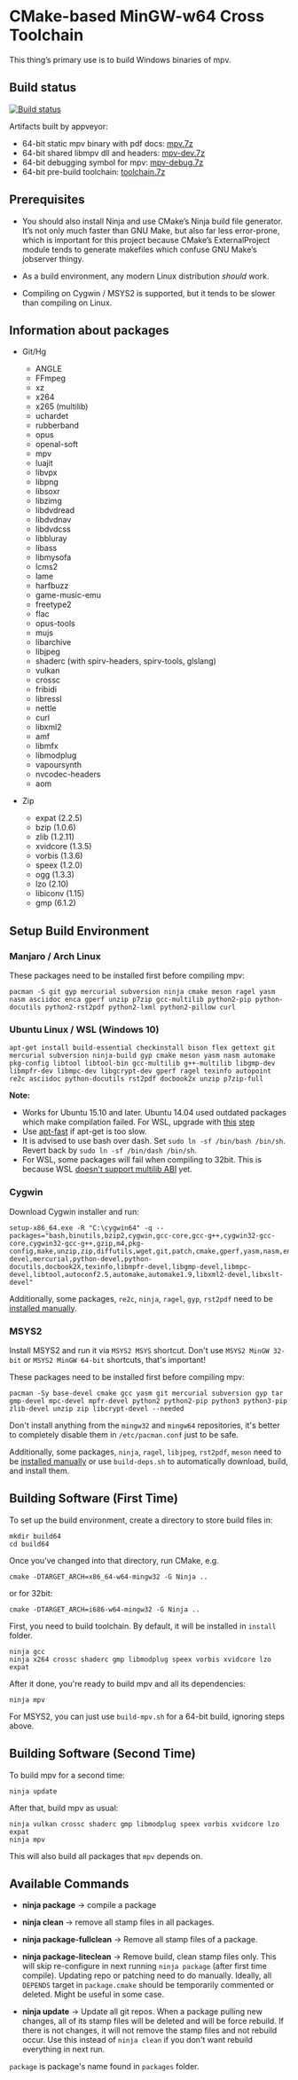 # CMake-based MinGW-w64 Cross Toolchain

This thing’s primary use is to build Windows binaries of mpv.

## Build status

[![Build status](https://ci.appveyor.com/api/projects/status/36cotsp4p1klgvay?svg=true)](https://ci.appveyor.com/project/myfreeer/mpv-build-lite)

Artifacts built by appveyor:
* 64-bit static mpv binary with pdf docs: [mpv.7z](https://ci.appveyor.com/api/projects/myfreeer/mpv-build-lite/artifacts/mpv.7z?branch=master)
* 64-bit shared libmpv dll and headers: [mpv-dev.7z](https://ci.appveyor.com/api/projects/myfreeer/mpv-build-lite/artifacts/mpv-dev.7z?branch=master)
* 64-bit debugging symbol for mpv: [mpv-debug.7z](https://ci.appveyor.com/api/projects/myfreeer/mpv-build-lite/artifacts/mpv-debug.7z?branch=master)
* 64-bit pre-build toolchain: [toolchain.7z](https://ci.appveyor.com/api/projects/myfreeer/mpv-build-lite/artifacts/toolchain.7z?branch=toolchain)

## Prerequisites

 -  You should also install Ninja and use CMake’s Ninja build file generator.
    It’s not only much faster than GNU Make, but also far less error-prone,
    which is important for this project because CMake’s ExternalProject module
    tends to generate makefiles which confuse GNU Make’s jobserver thingy.

 -  As a build environment, any modern Linux distribution *should* work.

-   Compiling on Cygwin / MSYS2 is supported, but it tends to be slower
    than compiling on Linux.


## Information about packages

- Git/Hg
    - ANGLE
    - FFmpeg
    - xz
    - x264
    - x265 (multilib)
    - uchardet
    - rubberband
    - opus
    - openal-soft
    - mpv
    - luajit
    - libvpx
    - libpng
    - libsoxr
    - libzimg
    - libdvdread
    - libdvdnav
    - libdvdcss
    - libbluray
    - libass
    - libmysofa
    - lcms2
    - lame
    - harfbuzz
    - game-music-emu
    - freetype2
    - flac
    - opus-tools
    - mujs
    - libarchive
    - libjpeg
    - shaderc (with spirv-headers, spirv-tools, glslang)
    - vulkan
    - crossc
    - fribidi
    - libressl
    - nettle
    - curl
    - libxml2
    - amf
    - libmfx
    - libmodplug
    - vapoursynth
    - nvcodec-headers
    - aom

- Zip
    - expat (2.2.5)
    - bzip (1.0.6)
    - zlib (1.2.11)
    - xvidcore (1.3.5)
    - vorbis (1.3.6)
    - speex (1.2.0)
    - ogg (1.3.3)
    - lzo (2.10)
    - libiconv (1.15)
    - gmp (6.1.2)


## Setup Build Environment
### Manjaro / Arch Linux

These packages need to be installed first before compiling mpv:

    pacman -S git gyp mercurial subversion ninja cmake meson ragel yasm nasm asciidoc enca gperf unzip p7zip gcc-multilib python2-pip python-docutils python2-rst2pdf python2-lxml python2-pillow curl

### Ubuntu Linux / WSL (Windows 10)

    apt-get install build-essential checkinstall bison flex gettext git mercurial subversion ninja-build gyp cmake meson yasm nasm automake pkg-config libtool libtool-bin gcc-multilib g++-multilib libgmp-dev libmpfr-dev libmpc-dev libgcrypt-dev gperf ragel texinfo autopoint re2c asciidoc python-docutils rst2pdf docbook2x unzip p7zip-full

**Note:**

* Works for Ubuntu 15.10 and later. Ubuntu 14.04 used outdated packages which make compilation failed. For WSL, upgrade with [this](https://github.com/Microsoft/BashOnWindows/issues/482#issuecomment-230551101) [step](https://github.com/Microsoft/BashOnWindows/issues/482#issuecomment-234695431)
* Use [apt-fast](https://github.com/ilikenwf/apt-fast) if apt-get is too slow.
* It is advised to use bash over dash. Set `sudo ln -sf /bin/bash /bin/sh`. Revert back by `sudo ln -sf /bin/dash /bin/sh`.
* For WSL, some packages will fail when compiling to 32bit. This is because WSL [doesn't support multilib ABI](https://github.com/Microsoft/BashOnWindows/issues/711/) yet.

### Cygwin

Download Cygwin installer and run:

    setup-x86_64.exe -R "C:\cygwin64" -q --packages="bash,binutils,bzip2,cygwin,gcc-core,gcc-g++,cygwin32-gcc-core,cygwin32-gcc-g++,gzip,m4,pkg-config,make,unzip,zip,diffutils,wget,git,patch,cmake,gperf,yasm,nasm,enca,asciidoc,bison,flex,gettext-devel,mercurial,python-devel,python-docutils,docbook2X,texinfo,libmpfr-devel,libgmp-devel,libmpc-devel,libtool,autoconf2.5,automake,automake1.9,libxml2-devel,libxslt-devel"

Additionally, some packages, `re2c`, `ninja`, `ragel`, `gyp`, `rst2pdf` need to be [installed manually](https://gist.github.com/shinchiro/705b0afcc7b6c0accffba1bedb067abf).

### MSYS2

Install MSYS2 and run it via `MSYS2 MSYS` shortcut.
Don't use `MSYS2 MinGW 32-bit` or `MSYS2 MinGW 64-bit` shortcuts, that's important!

These packages need to be installed first before compiling mpv:

    pacman -Sy base-devel cmake gcc yasm git mercurial subversion gyp tar gmp-devel mpc-devel mpfr-devel python2 python2-pip python3 python3-pip zlib-devel unzip zip libcrypt-devel --needed

Don't install anything from the `mingw32` and `mingw64` repositories,
it's better to completely disable them in `/etc/pacman.conf` just to be safe.

Additionally, some packages, `ninja`, `ragel`, `libjpeg`, `rst2pdf`, `meson` need to be [installed manually](build-deps.sh)
or use `build-deps.sh` to automatically download, build, and install them.

## Building Software (First Time)

To set up the build environment, create a directory to store build files in:

    mkdir build64
    cd build64

Once you’ve changed into that directory, run CMake, e.g.

    cmake -DTARGET_ARCH=x86_64-w64-mingw32 -G Ninja ..

or for 32bit:

    cmake -DTARGET_ARCH=i686-w64-mingw32 -G Ninja ..

First, you need to build toolchain. By default, it will be installed in `install` folder.

    ninja gcc
    ninja x264 crossc shaderc gmp libmodplug speex vorbis xvidcore lzo expat

After it done, you're ready to build mpv and all its dependencies:

    ninja mpv

For MSYS2, you can just use `build-mpv.sh` for a 64-bit build, ignoring steps above.

## Building Software (Second Time)

To build mpv for a second time:

    ninja update

After that, build mpv as usual:

    ninja vulkan crossc shaderc gmp libmodplug speex vorbis xvidcore lzo expat
    ninja mpv

This will also build all packages that `mpv` depends on.

## Available Commands

* **ninja package** -> compile a package

* **ninja clean** -> remove all stamp files in all packages.

* **ninja package-fullclean** -> Remove all stamp files of a package.

* **ninja package-liteclean** -> Remove build, clean stamp files only. This will skip re-configure in next running `ninja package` (after first time compile). Updating repo or patching need to do manually. Ideally, all `DEPENDS` target in `package.cmake` should be temporarily commented or deleted. Might be useful in some case.

* **ninja update** -> Update all git repos. When a package pulling new changes, all of its stamp files will be deleted and will be force rebuild. If there is not changes, it will not remove the stamp files and not rebuild occur. Use this instead of `ninja clean` if you don't want rebuild everything in next run.

`package` is package's name found in `packages` folder.
